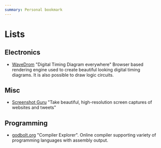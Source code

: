 ```yaml
---
summary: Personal bookmark
---
```

# Lists

## Electronics

* [WaveDrom](https://wavedrom.com/) "Digital Timing Diagram everywhere"
Browser based rendering engine used to create beautiful looking digital
timing diagrams. It is also possible to draw logic circuits.

## Misc

* [Screenshot Guru](https://screenshot.guru/) "Take beautiful, high-resolution
screen captures of websites and tweets"

## Programming

* [godbolt.org](https://godbolt.org/) "Compiler Explorer". Online compiler
supporting variety of programming languages with assembly output.
